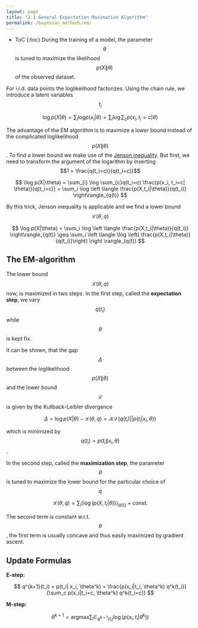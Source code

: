 ```yaml
---
layout: page
title: "2.1 General Expectation Maximation Algorithm"
permalink: /bayesian_methods/em/
---
```

* ToC
{:toc}
During the training of a model, the parameter $$\theta$$ is tuned to maximize the likelihood $$p(X\|\theta)$$ of the observed dataset.

For i.i.d. data points the loglikelihood factorizes. Using the chain rule, we introduce a latent variables $$t_i$$

$$
    \log p(X|\theta) = \sum_i log p(x_i|\theta) = \sum_{i} \log \sum_{c}p(x_i, t_i=c| \theta)
$$

The advantage of the EM algorithm is to maximize a lower bound instead of the complicated loglikelihood $$p(X\|\theta)$$. To find a lower bound we make use of the [Jenson inequality](https://en.wikipedia.org/wiki/Jensen%27s_inequality). But first, we need to transform the argument of the logarithm by inserting $$1 = \frac{q(t_i=c)}{q(t_i=c)}$$

$$
    \log p(X|\theta) = \sum_{i} \log \sum_{c}q(t_i=c) \frac{p(x_i, t_i=c| \theta)}{q(t_i=c)} = \sum_i \log \left \langle \frac{p(X,t_i|\theta)}{q(t_i)} \right\rangle_{q(t)}
$$

By this trick, Jenson inequality is applicable and we find a lower bound $$\mathcal L(\theta, q)$$

$$
    \log p(X|\theta) = \sum_i \log \left \langle \frac{p(X,t_i|\theta)}{q(t_i)} \right\rangle_{q(t)} \geq \sum_i \left \langle \log \left( \frac{p(X,t_i|\theta)}{q(t_i)}\right) \right \rangle_{q(t)}
$$

## The EM-algorithm

The lower bound $$\mathcal L (\theta, q)$$ now, is maximized in two steps. In the first step, called the **expectation step**,  we vary $$q(t_i)$$ while $$\theta$$ is kept fix. 

It can be shown, that the gap $$\Delta$$ between the loglikelihood $$p(X\|\theta)$$ and the lower bound $$\mathcal L$$ is given by the Kullback-Leibler divergence

$$
    \Delta = \log p(X|\theta) - \mathcal L(\theta, q) = \mathcal{KL}\left(q(t_i) || p(t_i| x_i, \theta)\right)
$$

which is minimized by $$q(t_i) = p(t_i\| x_i, \theta)$$.

In the second step, called the **maximization step**, the parameter $$\theta$$ is tuned to maximize the lower bound for the particular choice of $$q$$

$$
    \mathcal L(\theta, q) = \sum_i \langle \log \left(p(X,t_i|\theta)\right)\rangle_{q(t_i)} + const.
$$

The second term is constant w.r.t. $$\theta$$, the first term is usually concave and thus easily maximized by gradient ascent.

## Update Formulas

**E-step:**

$$
    q^{k+1}(t_i) = p(t_i| x_i, \theta^k) = \frac{p(x_i|t_i, \theta^k) q^k(t_i)}{\sum_c p(x_i|t_i=c, \theta^k) q^k(t_i=c)}
$$

**M-step:**

$$
    \theta^{k+1} = \text{argmax} \sum_i \mathbb E_{q^{k+1}(t_i)} \log \left(p(x_i,t_i|\theta^k)\right)
$$

